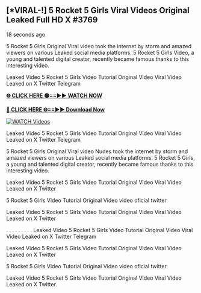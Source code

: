 ## [*VIRAL-!] 5 Rocket 5 Girls Viral Videos Original Leaked Full HD X #3769

18 seconds ago

5 Rocket 5 Girls Original Viral video took the internet by storm and amazed viewers on various Leaked social media platforms. 5 Rocket 5 Girls Video, a young and talented digital creator, recently became famous thanks to this interesting video.

Leaked Video 5 Rocket 5 Girls Video Tutorial Original Video Viral Video Leaked on X Twitter Telegram

**[🌐 CLICK HERE 🟢==►► WATCH NOW](https://russelviper69.blogspot.com/p/valo-video.html)**

**[🔴 CLICK HERE 🌐==►► Download Now](https://russelviper69.blogspot.com/p/valo-video.html)**

[![WATCH Videos](https://i.imgur.com/dJHk4Zq.gif)](https://russelviper69.blogspot.com/p/valo-video.html)

Leaked Video 5 Rocket 5 Girls Video Tutorial Original Video Viral Video Leaked on X Twitter Telegram

5 Rocket 5 Girls Original Viral video Nudes took the internet by storm and amazed viewers on various Leaked social media platforms. 5 Rocket 5 Girls, a young and talented digital creator, recently became famous thanks to this interesting video.

Leaked Video 5 Rocket 5 Girls Video Tutorial Original Video Viral Video Leaked on X Twitter

5 Rocket 5 Girls Video Tutorial Original Video video oficial twitter

Leaked Video 5 Rocket 5 Girls Video Tutorial Original Video Viral Video Leaked on X Twitter

. . . . . . . . . Leaked Video 5 Rocket 5 Girls Video Tutorial Original Video Viral Video Leaked on X Twitter Telegram

Leaked Video 5 Rocket 5 Girls Video Tutorial Original Video Viral Video Leaked on X Twitter

5 Rocket 5 Girls Video Tutorial Original Video video oficial twitter

Leaked Video 5 Rocket 5 Girls Video Tutorial Original Video Viral Video Leaked on X Twitter.